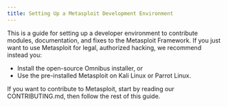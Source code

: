 ```yaml
---
title: Setting Up a Metasploit Development Environment
---
```


This is a guide for setting up a developer environment to contribute modules, documentation, and fixes to the Metasploit Framework. If you just want to use Metasploit for legal, authorized hacking, we recommend instead you:

- Install the open-source Omnibus installer, or
- Use the pre-installed Metasploit on Kali Linux or Parrot Linux.

If you want to contribute to Metasploit, start by reading our CONTRIBUTING.md, then follow the rest of this guide.
